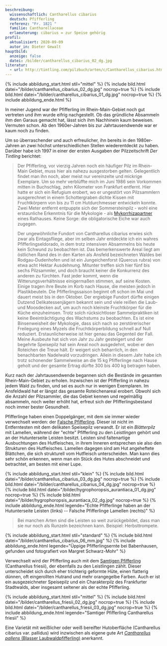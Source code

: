 ```yaml
---
beschreibung:
  wissenschaftlich: Cantharellus cibarius
  deutsch: Pfifferling
  referenz: "Fr. 1821 "
  familie: Cantharellaceae
  erlaeuterung: cibarius = zur Speise gehörig
profil:
  aktualisiert: 2020-09-09
  autor_in: Dieter Gewalt
hauptbild:
  anzeige: false
  datei: /bilder/cantharellus_cibarius_02_dg.jpg
literatur:
  - url: http://tintling.com/pilzbuch/arten/c/Cantharellus_cibarius.html
---
```

{% include abbildung_start.html stil="mittel" %}
{% include bild.html datei="/bilder/cantharellus_cibarius_02_dg.jpg" nocrop=true %}
{% include bild.html datei="/bilder/cantharellus_cibarius_01_dg.jpg" nocrop=true %}
{% include abbildung_ende.html %}

In meiner Jugend war der Pfifferling im Rhein-Main-Gebiet noch gut vertreten und ihm wurde eifrig nachgestellt. Ob das gründliche Absammeln ihm den Garaus gemacht hat, lässt sich ihm Nachhinein kaum beweisen. Vermuten schon. Ab den 1960er-Jahren bis zur Jahrtausendwende war er kaum noch zu finden.

Um so überraschender und auch erfreulicher, ihn bereits in den 1980er-Jahren an zwei höchst unterschiedlichen Stellen wiederentdeckt zu haben. Darüber habe ich 1997 in einer der ersten Ausgaben der Pilzzeitschrift *Der Tintling* berichtet:

> Der Pfifferling, vor vierzig Jahren noch ein häufiger Pilz im Rhein-Main Gebiet, muss hier als nahezu ausgestorben gelten. Gelegentlich findet man ihn noch, aber meist nur vereinzelte und mickrige Exemplare. Um so mehr verblüffte mich im Juni 1986 sein Vorkommen mitten in Buchschlag, zehn Kilometer von Frankfurt entfernt. Hier hatte er sich ein Refugium erobert, wo er ungestört von Pilzsammlern ausgerechnet in einem Schottergraben dichte Kissen mit Fruchtkörpern von bis zu 11 cm Hutdurchmesser entwickeln konnte. Zwei Meter entfernt entpuppte sich der Sommersteinpilz  - wohl eine erstaunliche Erkenntnis für die Mykologie -  als [Mykorrhizapartner](Mykorrhiza "Glossar") eines Rathauses. Keine Sorge: die obligatorische Eiche war auch zugegen.
>
> Der ungewöhnliche Fundort von Cantharellus cibarius erwies sich zwar als Eintagsfliege, aber im selben Jahr entdeckte ich ein wahres Pfifferlingseldorado, in dem trotz intensiven Absammelns bis heute kein Schwund zu beobachten ist. Das bemerkenswerte Areal liegt am östlichen Rand des in den Karten als Ansfeld bezeichneten Waldes bei Rodgau-Dudenhofen und ist ein Jungeichenforst (Quercus rubra) von etwa acht Hektar Ausdehnung. Mitunter treffen sich hier fünf bis sechs Pilzsammler, und doch braucht keiner die Konkurrenz des anderen zu fürchten. Fast jeder kommt, wenn die Witterungsverhältnisse einigermaßen stimmen, auf seine Kosten. Einige tragen ihre Beute im Korb nach Hause, die meisten jedoch in Plastikbeuteln. Die Pfifferlingssaison beginnt oft schon im Mai und dauert meist bis in den Oktober. Der ergiebige Fundort dürfte einigen Dutzend Delikatessenjägern bekannt sein und viele reißen die Laub- und Moosdecken auf, um auch noch kleinste Fruchtkörper für die Küche einzuheimsen. Trotz solch rücksichtloser Sammelpraktiken ist keine Beeinträchtigung des Wachstums zu beobachten.
> Es ist eine Binsenweisheit der Mykologie, dass sich nach so zerstörerischer Freilegung eines Myzels die Fruchtkörperbildung schnell auf Null reduziert. Erstaunlicherweise ist hier genau das Gegenteil der Fall. Meine Ausbeute hat sich von Jahr zu Jahr gesteigert und der begehrte Speisepilz hat sein Areal noch ausgedehnt, wobei er den Roteichen die Treue hält. Er weigert sich beharrlich, in den benachbarten Nadelwald vorzudringen. Allein in diesem Jahr habe ich trotz schonender Sammelweise an die 15 kg Pfifferlinge nach Hause geholt und der gesamte Ertrag dürfte 300 bis 400 kg betragen haben.

Kurz nach der Jahrtausendwende begannen sich die Bestände im gesamten Rhein-Main-Gebiet zu erholen. Inzwischen ist der Pfifferling in nahezu jedem Wald zu finden, und sei es auch nur in wenigen Exemplaren. Im Ansfeldwald hat er längst das gesamte Roteichenareal erobert. Obwohl sich die Anzahl der Pilzsammler, die das Gebiet kennen und regelmäßig absammeln, noch weiter erhöht hat, erfreut sich der Pfifferlingsbestand noch immer bester Gesundheit.

Pfifferlinge haben einen Doppelgänger, mit dem sie immer wieder verwechselt werden: der [Falsche Pfifferling](/pilze/hygrophoropsis-aurantiaca-falscher-pfifferling). Dieser ist nicht im Entferntesten mit dem delikaten Speisepilz verwandt. Er ist ein *Blätterpilz* mit Lamellen, während der "echte" Pfifferling zu den *Leistlingen* gehört und an der Hutunterseite Leisten besitzt. Leisten sind faltenartige Ausbuchtungen des Hutfleisches, in ihrem Inneren entsprechen sie also den Strukturen des Hutfleisches. Lamellen dagegen sind am Hut angeheftete Blättchen, die sich strukturell vom Hutfleisch unterscheiden. Man kann dies sehr schön erkennen, wenn man ein Stück des Hutes abschneidet und betrachtet, am besten mit einer Lupe.

{% include abbildung_start.html stil="klein" %}
{% include bild.html datei="/bilder/cantharellus_cibarius_03_dg.jpg" nocrop=true %}
{% include bild.html datei="/bilder/cantharellus_cibarius_04_dg.jpg" nocrop=true %}
{% include bild.html datei="/bilder/hygrophoropsis_aurantiaca_01_dg.jpg" nocrop=true %}
{% include bild.html datei="/bilder/hygrophoropsis_aurantiaca_02_dg.jpg" nocrop=true %}
{% include abbildung_ende.html legende="Echte Pfifferlinge haben an der Hutunterseite Leisten (links) -- Falsche Pfifferlinge Lamellen (rechts)" %}

> Bei manchen Arten sind die Leisten so weit zurückgebildet, dass man sie nur noch als Runzeln bezeichnen kann. Beispiel: Herbsttrompete.

{% include abbildung_start.html stil="standard" %}
{% include bild.html datei="/bilder/cantharellus_cibarius_06_mm.jpg" %}
{% include abbildung_ende.html legende="Üppige Pfifferlingsernte bei Babenhausen, gefunden und fotografiert von Margret Schwarz-Mohr" %}

Verwechselt wird der Pfifferling auch mit dem [Samtigen Pfifferling](/pilze/cantharellus-friesii-samtiger-pfifferling) (Cantharellus friesii), der ebenfalls zu den Leistlingen zählt. Dieser unterscheidet sich durch eher trichterig geformte Hüte, einen flatterig dünnen, oft eingerollten Hutrand und mehr orangegelbe Farben. Auch er ist ein ausgezeichneter Speisepilz und ein Charakterpilz des Frankfurter Stadtwalds, aber insgesamt seltener als der echte Pfifferling.

{% include abbildung_start.html stil="mittel" %}
{% include bild.html datei="/bilder/cantharellus_friesii_02_dg.jpg" nocrop=true %}
{% include bild.html datei="/bilder/cantharellus_friesii_03_dg.jpg" nocrop=true %}
{% include abbildung_ende.html legende="Samtiger Pfifferling  Cantharellus friesii" %}

Eine Varietät mit weißlicher oder weiß bereifter Hutoberfläche (Cantharellus cibarius var. pallidus) wird inzwischen als eigene gute Art [*Cantharellus pallens* (Blasser Laubwaldpfifferling)](/pilze/cantharellus-pallens-blasser-laubwaldpfifferling) anerkannt.